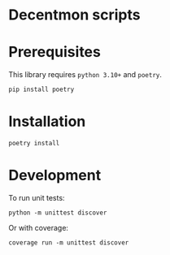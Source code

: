 # Decentmon scripts

# Prerequisites
This library requires `python 3.10+` and `poetry`.
```shell
pip install poetry
```

# Installation
```shell
poetry install
```

# Development

To run unit tests:
```shell
python -m unittest discover
```

Or with coverage:
```shell
coverage run -m unittest discover
```
